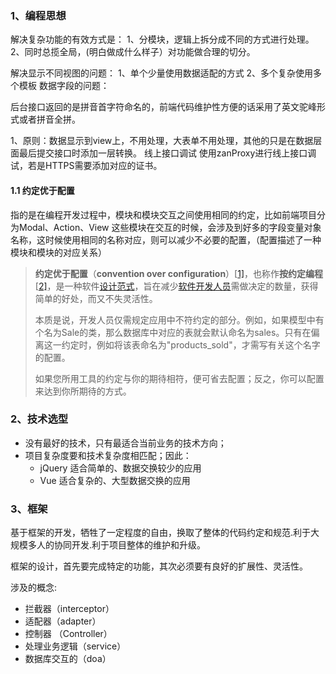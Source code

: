 ### 1、编程思想

解决复杂功能的有效方式是： 1、分模块，逻辑上拆分成不同的方式进行处理。 2、同时总揽全局，(明白做成什么样子）对功能做合理的切分。 

解决显示不同视图的问题： 1、单个少量使用数据适配的方式 2、多个复杂使用多个模板  数据字段的问题：

后台接口返回的是拼音首字符命名的，前端代码维护性方便的话采用了英文驼峰形式或者拼音全拼。 

1、原则：数据显示到view上，不用处理，大表单不用处理，其他的只是在数据层面最后提交接口时添加一层转换。  线上接口调试 使用zanProxy进行线上接口调试，若是HTTPS需要添加对应的证书。 

####  1.1 约定优于配置

指的是在编程开发过程中，模块和模块交互之间使用相同的约定，比如前端项目分为Modal、Action、View 这些模块在交互的时候，会涉及到好多的字段变量对象名称，这时候使用相同的名称对应，则可以减少不必要的配置，（配置描述了一种模块和模块的对应关系）

> **约定优于配置**（**convention over configuration**）[[1\]](https://zh.wikipedia.org/wiki/%E7%BA%A6%E5%AE%9A%E4%BC%98%E4%BA%8E%E9%85%8D%E7%BD%AE#cite_note-1)，也称作**按约定编程**[[2\]](https://zh.wikipedia.org/wiki/%E7%BA%A6%E5%AE%9A%E4%BC%98%E4%BA%8E%E9%85%8D%E7%BD%AE#cite_note-2)，是一种软件[设计范式](https://zh.wikipedia.org/w/index.php?title=%E8%AE%BE%E8%AE%A1%E8%8C%83%E5%BC%8F&action=edit&redlink=1)，旨在减少[软件开发人员](https://zh.wikipedia.org/wiki/%E8%BD%AF%E4%BB%B6%E8%AE%BE%E8%AE%A1%E5%B8%88)需做决定的数量，获得简单的好处，而又不失灵活性。
>
> 本质是说，开发人员仅需规定应用中不符约定的部分。例如，如果模型中有个名为Sale的类，那么数据库中对应的表就会默认命名为sales。只有在偏离这一约定时，例如将该表命名为"products_sold"，才需写有关这个名字的配置。
>
> 如果您所用工具的约定与你的期待相符，便可省去配置；反之，你可以配置来达到你所期待的方式。

### 2、技术选型

* 没有最好的技术，只有最适合当前业务的技术方向；
* 项目复杂度要和技术复杂度相匹配；因此：
	* jQuery 适合简单的、数据交换较少的应用
	* Vue 适合复杂的、大型数据交换的应用

### 3、框架

基于框架的开发，牺牲了一定程度的自由，换取了整体的代码约定和规范.利于大规模多人的协同开发.利于项目整体的维护和升级。

框架的设计，首先要完成特定的功能，其次必须要有良好的扩展性、灵活性。

涉及的概念:
* 拦截器（interceptor）
* 适配器（adapter）
* 控制器 （Controller）
* 处理业务逻辑（service）
* 数据库交互的（doa）



